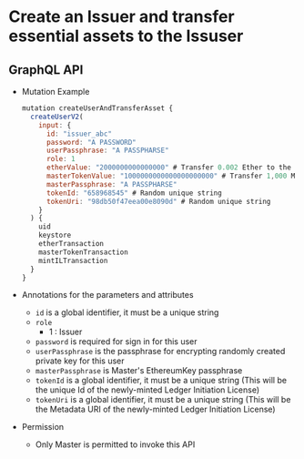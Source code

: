 # Create an Issuer and transfer essential assets to the Issuser

## GraphQL API

- Mutation Example
  ```javascript
  mutation createUserAndTransferAsset {
    createUserV2(
      input: {
        id: "issuer_abc"
        password: "A PASSWORD"
        userPassphrase: "A PASSPHARSE"
        role: 1
        etherValue: "2000000000000000" # Transfer 0.002 Ether to the Issuer
        masterTokenValue: "1000000000000000000000" # Transfer 1,000 Master Token to the Issuer
        masterPassphrase: "A PASSPHARSE"
        tokenId: "658968545" # Random unique string
        tokenUri: "98db50f47eea00e8090d" # Random unique string
      }
    ) {
      uid
      keystore
      etherTransaction
      masterTokenTransaction
      mintILTransaction
    }
  }
  ```

- Annotations for the parameters and attributes
  - `id` is a global identifier, it must be a unique string
  - `role`
    - 1 : Issuer
  - `password` is required for sign in for this user
  - `userPassphrase` is the passphrase for encrypting randomly created private key for this user
  - `masterPassphrase` is Master's EthereumKey passphrase
  - `tokenId` is a global identifier, it must be a unique string (This will be the unique Id of the newly-minted Ledger Initiation License)
  - `tokenUri` is a global identifier, it must be a unique string (This will be the Metadata URI of the newly-minted Ledger Initiation License)

- Permission
  - Only Master is permitted to invoke this API
